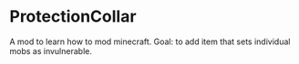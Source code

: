 # ProtectionCollar
A mod to learn how to mod minecraft.  Goal: to add item that sets individual mobs as invulnerable.
